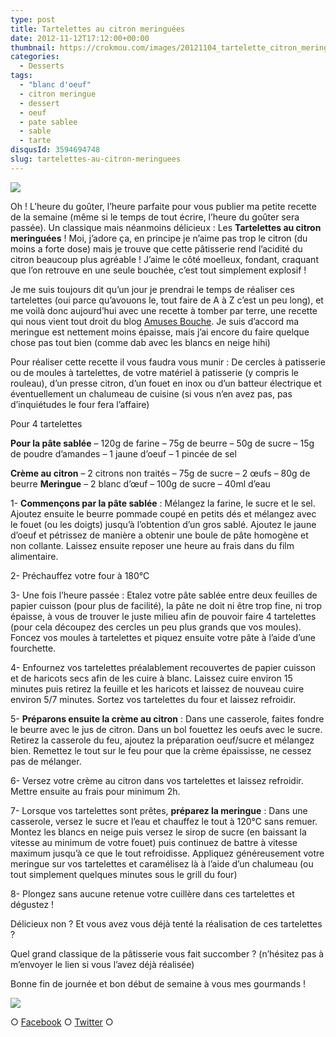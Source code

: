 ```yaml
---
type: post
title: Tartelettes au citron meringuées
date: 2012-11-12T17:12:00+00:00
thumbnail: https://crokmou.com/images/20121104_tartelette_citron_meringu--es_1.jpg
categories:
  - Desserts
tags:
  - "blanc d'oeuf"
  - citron meringue
  - dessert
  - oeuf
  - pate sablee
  - sable
  - tarte
disqusId: 3594694748
slug: tartelettes-au-citron-meringuees
---
```


[![](http://3.bp.blogspot.com/-4RIQ6IyBQb8/UJaSbUjnrDI/AAAAAAAAFHw/zL89V66XT_w/s320/20121104_tartelette_citron_meringue%25CC%2581es_1_bann.jpg)](http://3.bp.blogspot.com/-4RIQ6IyBQb8/UJaSbUjnrDI/AAAAAAAAFHw/zL89V66XT_w/s1600/20121104_tartelette_citron_meringue%25CC%2581es_1_bann.jpg)

Oh ! L’heure du goûter, l’heure parfaite pour vous publier ma petite recette de la semaine (même si le temps de tout écrire, l’heure du goûter sera passée). Un classique mais néanmoins délicieux : Les **Tartelettes au citron meringuées** ! Moi, j’adore ça, en principe je n’aime pas trop le citron (du moins a forte dose) mais je trouve que cette pâtisserie rend l’acidité du citron beaucoup plus agréable ! J’aime le côté moelleux, fondant, craquant que l’on retrouve en une seule bouchée, c’est tout simplement explosif !

Je me suis toujours dit qu’un jour je prendrai le temps de réaliser ces tartelettes (oui parce qu’avouons le, tout faire de A à Z c’est un peu long), et me voilà donc aujourd’hui avec une recette à tomber par terre, une recette qui nous vient tout droit du blog [Amuses Bouche](http://www.amusesbouche.fr/article-tarte-au-citron-meringuee-103862152.html). Je suis d’accord ma meringue est nettement moins épaisse, mais j’ai encore du faire quelque chose pas tout bien (comme dab avec les blancs en neige hihi)

Pour réaliser cette recette il vous faudra vous munir : De cercles à patisserie ou de moules à tartelettes, de votre matériel à patisserie (y compris le rouleau), d’un presse citron, d’un fouet en inox ou d’un batteur électrique et éventuellement un chalumeau de cuisine (si vous n’en avez pas, pas d’inquiétudes le four fera l’affaire)

Pour 4 tartelettes

**Pour la pâte sablée**
– 120g de farine
– 75g de beurre
– 50g de sucre
– 15g de poudre d’amandes
– 1 jaune d’oeuf
– 1 pincée de sel

**Crème au citron** – 2 citrons non traités – 75g de sucre – 2 œufs – 80g de beurre **Meringue** – 2 blanc d’œuf – 100g de sucre – 40ml d’eau

1- **Commençons par la pâte sablée** : Mélangez la farine, le sucre et le sel. Ajoutez ensuite le beurre pommade coupé en petits dés et mélangez avec le fouet (ou les doigts) jusqu’à l’obtention d’un gros sablé. Ajoutez le jaune d’oeuf et pétrissez de manière a obtenir une boule de pâte homogène et non collante. Laissez ensuite reposer une heure au frais dans du film alimentaire.

2- Préchauffez votre four à 180°C

3- Une fois l’heure passée : Etalez votre pâte sablée entre deux feuilles de papier cuisson (pour plus de facilité), la pâte ne doit ni être trop fine, ni trop épaisse, à vous de trouver le juste milieu afin de pouvoir faire 4 tartelettes (pour cela découpez des cercles un peu plus grands que vos moules). Foncez vos moules à tartelettes et piquez ensuite votre pâte à l’aide d’une fourchette.

4- Enfournez vos tartelettes préalablement recouvertes de papier cuisson et de haricots secs afin de les cuire à blanc. Laissez cuire environ 15 minutes puis retirez la feuille et les haricots et laissez de nouveau cuire environ 5/7 minutes. Sortez vos tartelettes du four et laissez refroidir.

5- **Préparons ensuite la crème au citron** : Dans une casserole, faites fondre le beurre avec le jus de citron. Dans un bol fouettez les oeufs avec le sucre. Retirez la casserole du feu, ajoutez la préparation oeuf/sucre et mélangez bien. Remettez le tout sur le feu pour que la crème épaississe, ne cessez pas de mélanger.

6- Versez votre crème au citron dans vos tartelettes et laissez refroidir. Mettre ensuite au frais pour minimum 2h.

7- Lorsque vos tartelettes sont prêtes, **préparez la meringue** : Dans une casserole, versez le sucre et l’eau et chauffez le tout à 120°C sans remuer. Montez les blancs en neige puis versez le sirop de sucre (en baissant la vitesse au minimum de votre fouet) puis continuez de battre à vitesse maximum jusqu’à ce que le tout refroidisse. Appliquez généreusement votre meringue sur vos tartelettes et caramélisez là à l’aide d’un chalumeau (ou tout simplement quelques minutes sous le grill du four)

8- Plongez sans aucune retenue votre cuillère dans ces tartelettes et dégustez !

Délicieux non ? Et vous avez vous déjà tenté la réalisation de ces tartelettes ?

Quel grand classique de la pâtisserie vous fait succomber ? (n’hésitez pas à m’envoyer le lien si vous l’avez déjà réalisée)

Bonne fin de journée et bon début de semaine à vous mes gourmands !

![](http://www.emoticones-avenue.com/emoticones/kawaii_monkeygirl_07.gif)

○ [Facebook](https://www.facebook.com/crokmou.blog) ○ [Twitter](https://twitter.com/Crokmou) ○
